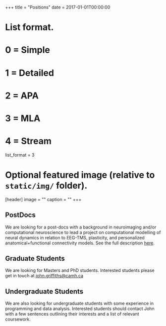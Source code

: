 +++
title = "Positions"
date = 2017-01-01T00:00:00

# List format.
#   0 = Simple
#   1 = Detailed
#   2 = APA
#   3 = MLA
#   4 = Stream
list_format = 3

# Optional featured image (relative to `static/img/` folder).
[header]
image = ""
caption = ""
+++


## PostDocs

We are looking for a post-docs with a background in neuroimaging and/or computational neuroscience to lead a project on computational modelling of neural dynamics in relation to EEG-TMS, plasticity, and personalized anatomical+functional connectivity models. See the full description [here](/positions).


## Graduate Students

We are looking for Masters and PhD students. Interested students please get in touch at john.griffiths@camh.ca


## Undergraduate Students

We are also looking for undergraduate students with some experience in programming and data analysis. Interested students should contact John with a few sentences outlining their interests and a list of relevant coursework.




